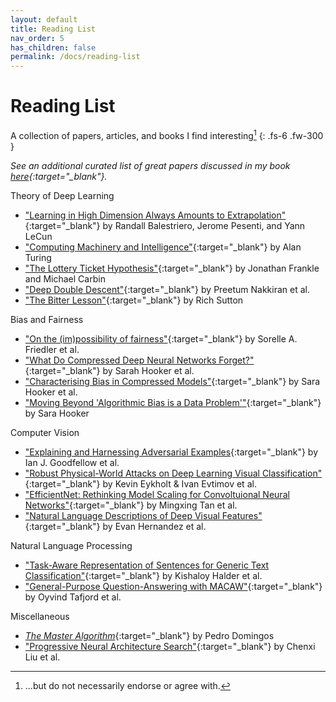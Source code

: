 ```yaml
---
layout: default
title: Reading List
nav_order: 5
has_children: false
permalink: /docs/reading-list
---
```


# Reading List

A collection of papers, articles, and books I find interesting[^1]
{: .fs-6 .fw-300 }

*See an additional curated list of great papers discussed in my book [here](https://andre-ye.github.io/docs/books/modern-deep-learning/#case-study-papers){:target="_blank"}.*

Theory of Deep Learning
- ["Learning in High Dimension Always Amounts to Extrapolation"](https://arxiv.org/pdf/2110.09485.pdf){:target="_blank"} by Randall Balestriero, Jerome Pesenti, and Yann LeCun
- ["Computing Machinery and Intelligence"](https://academic.oup.com/mind/article/LIX/236/433/986238){:target="_blank"} by Alan Turing
- ["The Lottery Ticket Hypothesis"](https://arxiv.org/pdf/1803.03635.pdf){:target="_blank"} by Jonathan Frankle and Michael Carbin
- ["Deep Double Descent"](https://arxiv.org/pdf/1912.02292.pdf){:target="_blank"} by Preetum Nakkiran et al.
- ["The Bitter Lesson"](http://www.incompleteideas.net/IncIdeas/BitterLesson.html){:target="_blank"} by Rich Sutton

Bias and Fairness
- ["On the (im)possibility of fairness"](https://arxiv.org/pdf/1609.07236.pdf){:target="_blank"} by Sorelle A. Friedler et al.
- ["What Do Compressed Deep Neural Networks Forget?"](https://arxiv.org/pdf/1911.05248.pdf){:target="_blank"} by Sarah Hooker et al.
- ["Characterising Bias in Compressed Models"](https://arxiv.org/abs/2010.03058){:target="_blank"} by Sara Hooker et al.
- ["Moving Beyond 'Algorithmic Bias is a Data Problem'"](https://www.cell.com/patterns/fulltext/S2666-3899(21)00061-1){:target="_blank"} by Sara Hooker

Computer Vision
- ["Explaining and Harnessing Adversarial Examples](https://arxiv.org/pdf/1412.6572.pdf){:target="_blank"} by Ian J. Goodfellow et al.
- ["Robust Physical-World Attacks on Deep Learning Visual Classification"](https://arxiv.org/pdf/1707.08945.pdf){:target="_blank"} by Kevin Eykholt & Ivan Evtimov et al.
- ["EfficientNet: Rethinking Model Scaling for Convoltuional Neural Networks"](https://arxiv.org/pdf/1905.11946.pdf){:target="_blank"} by Mingxing Tan et al.
- ["Natural Language Descriptions of Deep Visual Features"](https://arxiv.org/abs/2201.11114){:target="_blank"} by Evan Hernandez et al.

Natural Language Processing
- ["Task-Aware Representation of Sentences for Generic Text Classification"](https://kishaloyhalder.github.io/pdfs/tars_coling2020.pdf){:target="_blank"} by Kishaloy Halder et al.
- ["General-Purpose Question-Answering with MACAW"](https://arxiv.org/pdf/2109.02593.pdf){:target="_blank"} by Oyvind Tafjord et al.

Miscellaneous
- [*The Master Algorithm*](https://www.basicbooks.com/titles/pedro-domingos/the-master-algorithm/9780465061921/){:target="_blank"} by Pedro Domingos
- ["Progressive Neural Architecture Search"](https://arxiv.org/pdf/1712.00559.pdf){:target="_blank"} by Chenxi Liu et al.

[^1]: ...but do not necessarily endorse or agree with.
